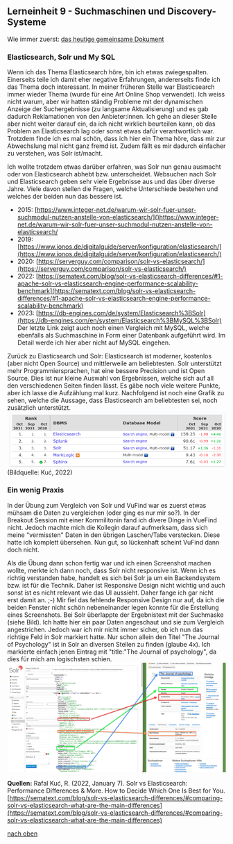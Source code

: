 ## Lerneinheit 9 - Suchmaschinen und Discovery-Systeme
Wie immer zuerst: [das heutige gemeinsame Dokument](https://pad.gwdg.de/F1wvRpdtR8-Mcv8so8NjUQ#)

### Elasticsearch, Solr und My SQL
Wenn ich das Thema Elasticsearch höre, bin ich etwas zwiegespalten. Einerseits teile ich damit eher negative Erfahrungen, andererseits finde ich das Thema doch interessant. In meiner früheren Stelle war Elasticsearch immer wieder Thema (wurde für eine Art Online Shop verwendet). Ich weiss nicht warum, aber wir hatten ständig Probleme mit der dynamischen Anzeige der Suchergebnisse (zu langsame Aktualisierung) und es gab dadurch Reklamationen von den Anbieter:innen. Ich gehe an dieser Stelle aber nicht weiter darauf ein, da ich nicht wirklich beurteilen kann, ob das Problem an Elasticsearch lag oder sonst etwas dafür verantwortlich war. Trotzdem finde ich es mal schön, dass ich hier ein Thema höre, dass mir zur Abwechslung mal nicht ganz fremd ist. Zudem fällt es mir dadurch einfacher zu verstehen, was Solr ist/macht.  

Ich wollte trotzdem etwas darüber erfahren, was Solr nun genau ausmacht oder von Elasticsearch abhebt bzw. unterscheidet. Websuchen nach Solr und Elasticsearch geben sehr viele Ergebnisse aus und das über diverse Jahre. Viele davon stellen die Fragen, welche Unterschiede bestehen und welches der beiden nun das bessere ist.  
* 2015: [https://www.integer-net.de/warum-wir-solr-fuer-unser-suchmodul-nutzen-anstelle-von-elasticsearch/]()https://www.integer-net.de/warum-wir-solr-fuer-unser-suchmodul-nutzen-anstelle-von-elasticsearch/
* 2019: [https://www.ionos.de/digitalguide/server/konfiguration/elasticsearch/](https://www.ionos.de/digitalguide/server/konfiguration/elasticsearch/)
* 2020: [https://serverguy.com/comparison/solr-vs-elasticsearch/](https://serverguy.com/comparison/solr-vs-elasticsearch/)
* 2022: [https://sematext.com/blog/solr-vs-elasticsearch-differences/#1-apache-solr-vs-elasticsearch-engine-performance-scalability-benchmark](https://sematext.com/blog/solr-vs-elasticsearch-differences/#1-apache-solr-vs-elasticsearch-engine-performance-scalability-benchmark)
* 2023: [https://db-engines.com/de/system/Elasticsearch%3BSolr](https://db-engines.com/en/system/Elasticsearch%3BMySQL%3BSolr) 
Der letzte Link zeigt auch noch einen Vergleich mit MySQL, welche ebenfalls als Suchmaschine in Form einer Datenbank aufgeführt wird. Im Detail werde ich hier aber nicht auf MySQL eingehen. 

Zurück zu Elasticsearch und Solr:
Elasticsearch ist moderner, kostenlos (aber nicht Open Source) und mittlerweile am beliebtesten. Solr unterstützt mehr Programmiersprachen, hat eine bessere Precision und ist Open Source. Dies ist nur kleine Auswahl von Ergebnissen, welche sich auf all den verschiedenen Seiten finden lässt. Es gäbe noch viele weitere Punkte, aber ich lasse die Aufzählung mal kurz. 
Nachfolgend ist noch eine Grafik zu sehen, welche die Aussage, dass Elasticsearch am beliebtesten sei, noch zusätzlich unterstützt.
![Beliebte Suchmaschinen](https://github.com/Sabs135/Lerntagebuch-BAIN/blob/main/img/beliebtheit.png?raw=true)  
(Bildquelle: Kuć, 2022)

### Ein wenig Praxis
In der Übung zum Vergleich von Solr und VuFind war es zuerst etwas mühsam die Daten zu vergleichen (oder ging es nur mir so?). In der Breakout Session mit einer Kommilitonin fand ich divere Dinge in VueFind nicht. Jedoch machte mich die Kollegin darauf aufmerksam, dass sich meine "vermissten" Daten in den übrigen Laschen/Tabs verstecken. Diese hatte ich komplett übersehen. Nun gut, so lückenhaft scheint VuFind dann doch nicht. 

Als die Übung dann schon fertig war und ich einen Screenshot machen wollte, merkte ich dann noch, dass Solr nicht responsive ist. Wenn ich es richtig verstanden habe, handelt es sich bei Solr ja um ein Backendsystem bzw. ist für die Technik. Daher ist Responsive Design nicht wichtig und auch sonst ist es nicht relevant wie das UI aussieht. Daher fange ich gar nicht erst damit an. ;-)
Mir fiel das fehlende Responsive Design nur auf, da ich die beiden Fenster nicht schön nebeneinander legen konnte für die Erstellung eines Screenshots. Bei Solr überlappte der Ergebnistext mit der Suchmaske (siehe Bild). Ich hatte hier ein paar Daten angeschaut und sie zum Vergleich angestrichen. Jedoch war ich mir nicht immer sicher, ob ich nun das richtige Feld in Solr markiert hatte. Nur schon allein den Titel "The Journal of Psychology" ist in Solr an diversen Stellen zu finden (glaube 4x). Ich markierte einfach jenen Eintrag mit "title:"The Journal of psychology", da dies für mich am logischsten schien. 
![Vergleich Solr und VuFind](https://github.com/Sabs135/Lerntagebuch-BAIN/blob/main/img/vrgl_solr_vufind.png?raw=true)


**Quellen:**
Rafal Kuć, R. (2022, January 7). Solr vs Elasticsearch: Performance Differences & More. How to Decide Which One Is Best for You.[https://sematext.com/blog/solr-vs-elasticsearch-differences/#comparing-solr-vs-elasticsearch-what-are-the-main-differences](https://sematext.com/blog/solr-vs-elasticsearch-differences/#comparing-solr-vs-elasticsearch-what-are-the-main-differences)

[nach oben](#lerneinheit-8---suchmaschinen-und-discovery-systeme)
